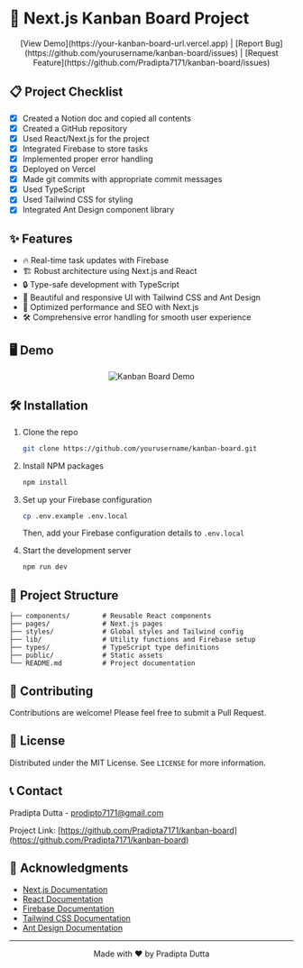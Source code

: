 # 🚀 Next.js Kanban Board Project

<div align="center">
[View Demo](https://your-kanban-board-url.vercel.app) | [Report Bug](https://github.com/yourusername/kanban-board/issues) | [Request Feature](https://github.com/Pradipta7171/kanban-board/issues)

</div>

## 📋 Project Checklist

- [x] Created a Notion doc and copied all contents
- [x] Created a GitHub repository
- [x] Used React/Next.js for the project
- [x] Integrated Firebase to store tasks
- [x] Implemented proper error handling
- [x] Deployed on Vercel
- [x] Made git commits with appropriate commit messages
- [x] Used TypeScript
- [x] Used Tailwind CSS for styling
- [x] Integrated Ant Design component library

## ✨ Features

- 🔥 Real-time task updates with Firebase
- 🏗️ Robust architecture using Next.js and React
- 🔒 Type-safe development with TypeScript
- 🎨 Beautiful and responsive UI with Tailwind CSS and Ant Design
- 🚀 Optimized performance and SEO with Next.js
- 🛠️ Comprehensive error handling for smooth user experience

## 🖥️ Demo

<div align="center">
  <img src="/api/placeholder/800/400" alt="Kanban Board Demo" />
</div>

## 🛠️ Installation

1. Clone the repo
   ```sh
   git clone https://github.com/yourusername/kanban-board.git
   ```
2. Install NPM packages
   ```sh
   npm install
   ```
3. Set up your Firebase configuration
   ```sh
   cp .env.example .env.local
   ```
   Then, add your Firebase configuration details to `.env.local`

4. Start the development server
   ```sh
   npm run dev
   ```

## 📁 Project Structure

```
├── components/        # Reusable React components
├── pages/             # Next.js pages
├── styles/            # Global styles and Tailwind config
├── lib/               # Utility functions and Firebase setup
├── types/             # TypeScript type definitions
├── public/            # Static assets
└── README.md          # Project documentation
```

## 🤝 Contributing

Contributions are welcome! Please feel free to submit a Pull Request.

## 📜 License

Distributed under the MIT License. See `LICENSE` for more information.

## 📞 Contact

Pradipta Dutta - prodipto7171@gmail.com

Project Link: [https://github.com/Pradipta7171/kanban-board](https://github.com/Pradipta7171/kanban-board)

## 🙏 Acknowledgments

- [Next.js Documentation](https://nextjs.org/docs)
- [React Documentation](https://reactjs.org/docs)
- [Firebase Documentation](https://firebase.google.com/docs)
- [Tailwind CSS Documentation](https://tailwindcss.com/docs)
- [Ant Design Documentation](https://ant.design/docs/react/introduce)

---

<div align="center">
  Made with ❤️ by Pradipta Dutta
</div>
